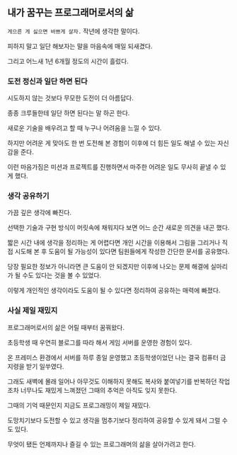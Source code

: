 
## 내가 꿈꾸는 프로그래머로서의 삶

`게으른 게 싫으면 바쁘게 살자.` 작년에 생각한 말이다.

피하지 말고 일단 해보자는 말을 마음속에 매일 되새겼다.

그리고 어느새 1년 6개월 정도의 시간이 흘렀다.

### 도전 정신과 일단 하면 된다

시도하지 않는 것보다 무모한 도전이 더 아름답다.

종종 크루들한테 일단 하면 된다는 말 하곤 한다.

새로운 기술을 배우려고 할 때 누구나 어려움을 느낄 수 있다.

하지만 어려운 게 맞아도 한 번 도전해 본 경험이 이후에 더 힘든 일도 해낼 수 있는 자신감을 준다.

이런 마음가짐은 미션과 프로젝트를 진행하면서 마주한 어려운 일도 무사히 끝낼 수 있게 했다.

### 생각 공유하기

가끔 깊은 생각에 빠진다.

선택한 기술과 구현 방식이 머릿속에 채워지다 보면 어느 순간 새로운 의견을 내곤 했다.

짧은 시간 내에 생각을 정리하는 게 어렵다면 개인 시간을 이용해서 그림을 그리거나 직접 시도해 본 후 도움이 될 가능성이 있다면 팀원들에게 작성한 간단한 문서를 공유했다.

당장 필요한 정보가 아니라면 큰 도움이 안 되겠지만 이후에 나오는 문제 해결에 실마리가 될 수도 있다는 것을 볼 수 있었다.

이렇게 개인적인 생각이라도 도움이 될 수 있다면 정리하여 공유하는 매력에 빠졌다.

### 사실 제일 재밌지

프로그래머로서의 삶은 어릴 때부터 꿈꿔왔다.

초등학생 때 우연히 블로그를 따라 해서 게임 서버를 운영한 경험이 있다.

온 프레미스 환경에서 서버를 하루 종일 운영했고 초등학생이었던 나는 결국 컴퓨터 금지령을 받기 일쑤였다.

그래도 새벽에 몰래 일어나 아무것도 이해하지 못해도 복사와 붙여넣기를 반복하던 작업조차 너무나도 재밌게 느껴졌던 그때의 추억은 아직도 잊지 못한다.

그때의 기억 때문인지 지금도 프로그래밍이 제일 재밌다.

도망치기보다 도전할 수 있고 생각을 멈추기보다 정리하여 공유할 수 있게 돼서 그럴 수도 있다.

무엇이 됐든 언제까지나 즐길 수 있는 프로그래머의 삶을 살아가려고 한다.
